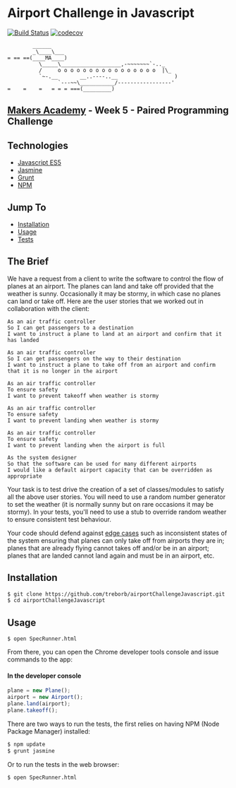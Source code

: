 # Airport Challenge in Javascript

[![Build Status](https://travis-ci.org/treborb/airportChallengeJavascript.svg?branch=master)](https://travis-ci.org/treborb/airportChallengeJavascript)
[![codecov](https://codecov.io/gh/treborb/airportChallengeJavascript/branch/master/graph/badge.svg)](https://codecov.io/gh/treborb/airportChallengeJavascript)

```
        ______
        _\____\___
= == ==(____MA____)
          \_____\___________________,-~~~~~~~`-.._
          /     o o o o o o o o o o o o o o o o  |\_
          `~-.__       __..----..__                  )
                `---~~\___________/-----------------'
=    =    =   = = = ===(_________)

```

## [Makers Academy](http://www.makersacademy.com) - Week 5 - Paired Programming Challenge

## Technologies
* [Javascript ES5](https://www.javascript.com/)
* [Jasmine](https://jasmine.github.io/)
* [Grunt](https://gruntjs.com/)
* [NPM](https://www.npmjs.com/)


## Jump To
* [Installation](#install)
* [Usage](#usage)
* [Tests](#tests)

## The Brief

We have a request from a client to write the software to control the flow of planes at an airport. The planes can land and take off provided that the weather is sunny. Occasionally it may be stormy, in which case no planes can land or take off.  Here are the user stories that we worked out in collaboration with the client:

```
As an air traffic controller
So I can get passengers to a destination
I want to instruct a plane to land at an airport and confirm that it has landed

As an air traffic controller
So I can get passengers on the way to their destination
I want to instruct a plane to take off from an airport and confirm that it is no longer in the airport

As an air traffic controller
To ensure safety
I want to prevent takeoff when weather is stormy

As an air traffic controller
To ensure safety
I want to prevent landing when weather is stormy

As an air traffic controller
To ensure safety
I want to prevent landing when the airport is full

As the system designer
So that the software can be used for many different airports
I would like a default airport capacity that can be overridden as appropriate
```

Your task is to test drive the creation of a set of classes/modules to satisfy all the above user stories. You will need to use a random number generator to set the weather (it is normally sunny but on rare occasions it may be stormy). In your tests, you'll need to use a stub to override random weather to ensure consistent test behaviour.

Your code should defend against [edge cases](http://programmers.stackexchange.com/questions/125587/what-are-the-difference-between-an-edge-case-a-corner-case-a-base-case-and-a-b) such as inconsistent states of the system ensuring that planes can only take off from airports they are in; planes that are already flying cannot takes off and/or be in an airport; planes that are landed cannot land again and must be in an airport, etc.

## <a name="install">Installation</a>

```sh
$ git clone https://github.com/treborb/airportChallengeJavascript.git
$ cd airportChallengeJavascript
```

## <a name="usage">Usage</a>

```
$ open SpecRunner.html
```

From there, you can open the Chrome developer tools console and issue commands to the app:

#### In the developer console
```javascript
plane = new Plane();
airport = new Airport();
plane.land(airport);
plane.takeoff();
```

There are two ways to run the tests, the first relies on having NPM (Node Package Manager) installed:

```sh
$ npm update
$ grunt jasmine
```

Or to run the tests in the web browser:

```sh
$ open SpecRunner.html
```
